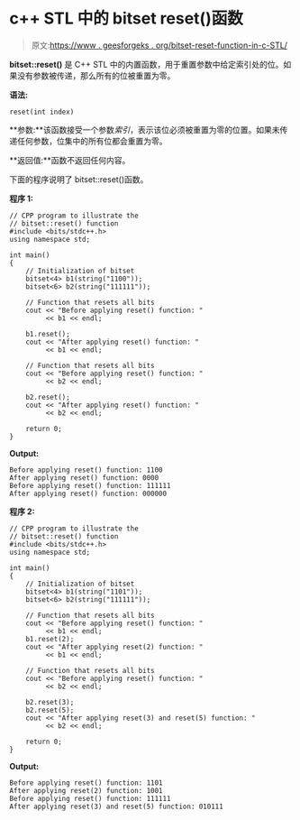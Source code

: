 # c++ STL 中的 bitset reset()函数

> 原文:[https://www . geesforgeks . org/bitset-reset-function-in-c-STL/](https://www.geeksforgeeks.org/bitset-reset-function-in-c-stl/)

**bitset::reset()** 是 C++ STL 中的内置函数，用于重置参数中给定索引处的位。如果没有参数被传递，那么所有的位被重置为零。

**语法:**

```
reset(int index) 

```

**参数:**该函数接受一个参数*索引*，表示该位必须被重置为零的位置。如果未传递任何参数，位集中的所有位都会重置为零。

**返回值:**函数不返回任何内容。

下面的程序说明了 bitset::reset()函数。

**程序 1:**

```
// CPP program to illustrate the
// bitset::reset() function
#include <bits/stdc++.h>
using namespace std;

int main()
{
    // Initialization of bitset
    bitset<4> b1(string("1100"));
    bitset<6> b2(string("111111"));

    // Function that resets all bits
    cout << "Before applying reset() function: "
         << b1 << endl;

    b1.reset();
    cout << "After applying reset() function: "
         << b1 << endl;

    // Function that resets all bits
    cout << "Before applying reset() function: "
         << b2 << endl;

    b2.reset();
    cout << "After applying reset() function: "
         << b2 << endl;

    return 0;
}
```

**Output:**

```
Before applying reset() function: 1100
After applying reset() function: 0000
Before applying reset() function: 111111
After applying reset() function: 000000

```

**程序 2:**

```
// CPP program to illustrate the
// bitset::reset() function
#include <bits/stdc++.h>
using namespace std;

int main()
{
    // Initialization of bitset
    bitset<4> b1(string("1101"));
    bitset<6> b2(string("111111"));

    // Function that resets all bits
    cout << "Before applying reset() function: "
         << b1 << endl;
    b1.reset(2);
    cout << "After applying reset(2) function: "
         << b1 << endl;

    // Function that resets all bits
    cout << "Before applying reset() function: "
         << b2 << endl;

    b2.reset(3);
    b2.reset(5);
    cout << "After applying reset(3) and reset(5) function: "
         << b2 << endl;

    return 0;
}
```

**Output:**

```
Before applying reset() function: 1101
After applying reset(2) function: 1001
Before applying reset() function: 111111
After applying reset(3) and reset(5) function: 010111

```